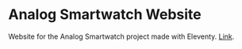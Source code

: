 # Analog Smartwatch Website
Website for the Analog Smartwatch project made with Eleventy. [Link](https://analog-smartwatch.github.io/analog-smartwatch-website).
